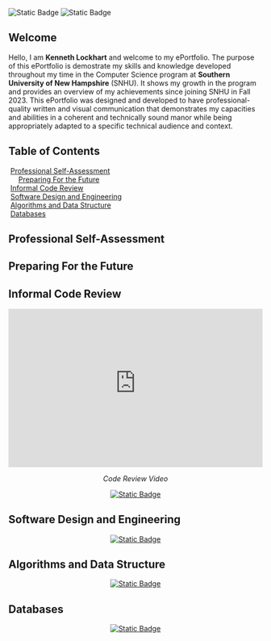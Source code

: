 ![Static Badge](https://img.shields.io/badge/Email-kenlock1999%40outlook.com-DD1122?style=flat&link=mailto%3Akenlock1999%40outlook.com) ![Static Badge](https://img.shields.io/badge/Last%20Updated-4%2F20%2F2025-11EE22?style=flat)

## Welcome

Hello, I am **Kenneth Lockhart** and welcome to my ePortfolio. The purpose of this ePortfolio is demostrate my skills and knowledge developed throughout my time in the Computer Science program at **Southern University of New Hampshire** (SNHU). It shows my growth in the program and provides an overview of my achievements since joining SNHU in Fall 2023. This ePortfolio was designed and developed to have professional-quality written and visual communication that demonstrates my capacities and abilities in a coherent and technically sound manor while being appropriately adapted to a specific technical audience and context.

## Table of Contents

&nbsp;[Professional Self-Assessment](#professional-self-assessment "Professional Self-Assessment")<br/>
&nbsp;&nbsp;&nbsp;&nbsp;&nbsp;[Preparing For the Future](#preparing-for-the-future "Preparing For the Future")<br/>
&nbsp;[Informal Code Review](#informal-code-review "Informal Code Review")<br/>
&nbsp;[Software Design and Engineering](#software-design-and-engineering "Software Design and Engineering")<br/>
&nbsp;[Algorithms and Data Structure](#algorithms-and-data-structure "Algorithms and Data Structure")<br/>
&nbsp;[Databases](#databases "Databases")<br/>

## Professional Self-Assessment

## Preparing For the Future

## Informal Code Review

<div style="text-align: center;">
    <div style="position: relative; padding-bottom: 56.25%; padding-top: 30px; height: 0; overflow: hidden;">
        <iframe style="position: absolute; top: 0; left: 0; width: 100%; height: 100%;" src="https://www.youtube-nocookie.com/embed/yGJngI9px6M?rel=0" title="Code Review" frameborder="0" allow="accelerometer; autoplay; clipboard-write; encrypted-media; gyroscope; picture-in-picture" allowfullscreen></iframe>
    </div>
    <p><em>Code Review Video</em></p>
</div>

<div style="text-align: center;">
  <p><a href="https://klockhart99.github.io/ePortfolio/code-review" title="ePortfolio Code Review">
            <img 
              alt="Static Badge" 
              src="https://img.shields.io/badge/Link-Code%20Review-FFAA11?style=flat&link=https%3A%2F%2Fklockhart99.github.io%2FePortfolio%2Fcode-review"></a></p>
</div>
    
## Software Design and Engineering

<div style="text-align: center;">
  <p><a href="https://klockhart99.github.io/ePortfolio/cs360-event-planner" title="ePortfolio CS 360">
            <img 
              alt="Static Badge" 
              src="https://img.shields.io/badge/Artifact-CS%20360%20Event%20Planer-2299FF?style=flat&link=https%3A%2F%2Fklockhart99.github.io%2FePortfolio%2Fcs360-event-planer"></a></p>
</div>

## Algorithms and Data Structure

<div style="text-align: center;">
  <p><a href="https://klockhart99.github.io/ePortfolio/cs360-event-planner" title="ePortfolio CS 360">
            <img 
              alt="Static Badge" 
              src="https://img.shields.io/badge/Artifact-CS%20360%20Event%20Planer-2299FF?style=flat&link=https%3A%2F%2Fklockhart99.github.io%2FePortfolio%2Fcs360-event-planer"></a></p>
</div>

## Databases

<div style="text-align: center;">
  <p><a href="https://klockhart99.github.io/ePortfolio/cs340-database" title="ePortfolio CS 340">
             <img 
               alt="Static Badge" 
               src="https://img.shields.io/badge/Artifact-CS%20340%20Databases-2299FF?style=flat&link=https%3A%2F%2Fklockhart99.github.io%2FePortfolio%2Fcs340-database"></a></p>
</div>
